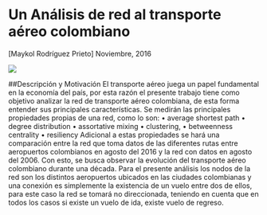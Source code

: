 # Un Análisis de red al transporte aéreo colombiano
[Maykol Rodríguez Prieto]
Noviembre, 2016

<img src="network_ex.png">

##Descripción y Motivación
El transporte aéreo juega un papel fundamental en la economía del país, por esta razón el presente trabajo tiene como objetivo analizar la red de transporte aéreo colombiana, de esta forma entender sus principales características. 
Se medirán las principales propiedades propias de una red, como lo son: 
•	average shortest path
•	 degree distribution
•	 assortative mixing
•	clustering, 
•	betweenness centrality
•	resiliency
Adicional a estas propiedades se hará una comparación entre la red que toma datos de las diferentes rutas entre aeropuertos colombianos en agosto del 2016 y la red con datos en agosto del 2006. Con esto, se busca observar la evolución del transporte aéreo colombiano durante una década.
Para el presente análisis los nodos de la red son los distintos aeropuertos ubicados en las ciudades colombianas y una conexión es simplemente la existencia de un vuelo entre dos de ellos, para este caso la red se tomará no direccionada, teniendo en cuenta que en todos los casos si existe un vuelo de ida, existe vuelo de regreso.


